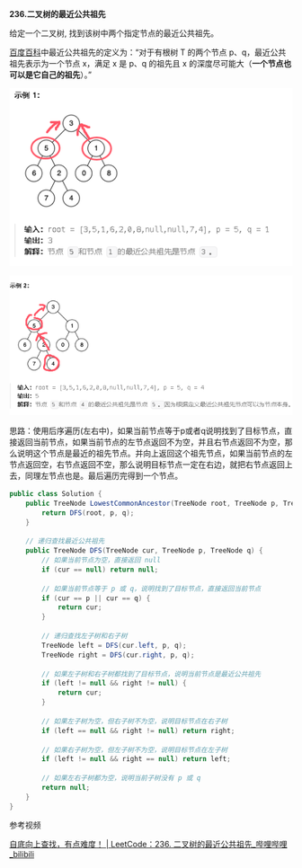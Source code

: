 **236.二叉树的最近公共祖先**

给定一个二叉树, 找到该树中两个指定节点的最近公共祖先。

[百度百科](https://baike.baidu.com/item/最近公共祖先/8918834?fr=aladdin)中最近公共祖先的定义为：“对于有根树 T 的两个节点 p、q，最近公共祖先表示为一个节点 x，满足 x 是 p、q 的祖先且 x 的深度尽可能大（**一个节点也可以是它自己的祖先**）。”

![QQ_1738990601581](./12.二叉树的最近公共祖先.assets/QQ_1738990601581.png)

![QQ_1738990629204](./12.二叉树的最近公共祖先.assets/QQ_1738990629204.png)

思路：使用后序遍历(左右中)，如果当前节点等于p或者q说明找到了目标节点，直接返回当前节点，如果当前节点的左节点返回不为空，并且右节点返回不为空，那么说明这个节点是最近的祖先节点。并向上返回这个祖先节点，如果当前节点的左节点返回空，右节点返回不空，那么说明目标节点一定在右边，就把右节点返回上去，同理左节点也是。最后遍历完得到一个节点。

```c#
public class Solution {
    public TreeNode LowestCommonAncestor(TreeNode root, TreeNode p, TreeNode q) {
        return DFS(root, p, q);
    }

    // 递归查找最近公共祖先
    public TreeNode DFS(TreeNode cur, TreeNode p, TreeNode q) {
        // 如果当前节点为空，直接返回 null
        if (cur == null) return null;

        // 如果当前节点等于 p 或 q，说明找到了目标节点，直接返回当前节点
        if (cur == p || cur == q) {
            return cur;
        }

        // 递归查找左子树和右子树
        TreeNode left = DFS(cur.left, p, q);
        TreeNode right = DFS(cur.right, p, q);

        // 如果左子树和右子树都找到了目标节点，说明当前节点是最近公共祖先
        if (left != null && right != null) {
            return cur;
        }

        // 如果左子树为空，但右子树不为空，说明目标节点在右子树
        if (left == null && right != null) return right;

        // 如果右子树为空，但左子树不为空，说明目标节点在左子树
        if (left != null && right == null) return left;

        // 如果左右子树都为空，说明当前子树没有 p 或 q
        return null;
    }
}

```

参考视频

[自底向上查找，有点难度！ | LeetCode：236. 二叉树的最近公共祖先_哔哩哔哩_bilibili](https://www.bilibili.com/video/BV1jd4y1B7E2/?spm_id_from=333.337.search-card.all.click&vd_source=01ce83bfd26f457fbdf4e6ed8df8d6ad)